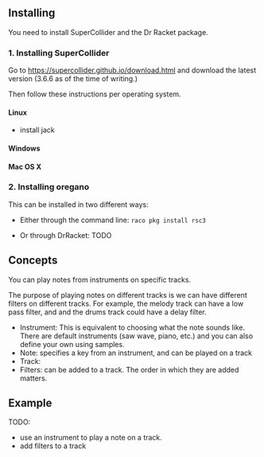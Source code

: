 
## Installing

You need to install SuperCollider and the Dr Racket package.

### 1. Installing SuperCollider

Go to https://supercollider.github.io/download.html and download the latest version (3.6.6 as of the time of writing.)

Then follow these instructions per operating system.

#### Linux

- install jack

#### Windows

#### Mac OS X


### 2. Installing oregano

This can be installed in two different ways:
- Either through the command line: `raco pkg install rsc3`

- Or through DrRacket: TODO



## Concepts

You can play notes from instruments on specific tracks.

The purpose of playing notes on different tracks is we can have different filters on different tracks. For example, the melody track can have a low pass filter, and and the drums track could have a delay filter.


- Instrument: This is equivalent to choosing what the note sounds like. There are default instruments (saw wave, piano, etc.) and you can also define your own using samples.
- Note: specifies a key from an instrument, and can be played on a track
- Track: 
- Filters: can be added to a track. The order in which they are added matters.


## Example


TODO:
- use an instrument to play a note on a track.
- add filters to  a track


